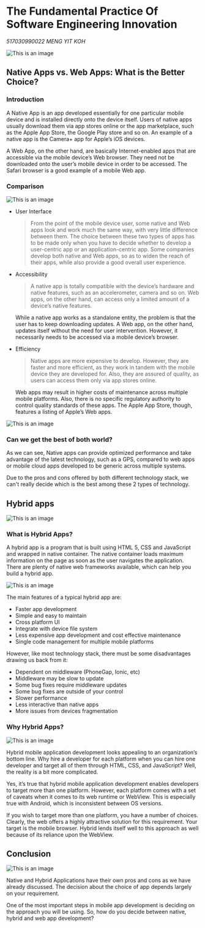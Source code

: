 # The Fundamental Practice Of Software Engineering Innovation

_517030990022 MENG YIT KOH_

![This is an image](img2/6.jpg "Introductory image")

## Native Apps vs. Web Apps: What is the Better Choice?

### Introduction

A Native App is an app developed essentially for one particular mobile device and is installed directly onto the device itself. Users of native apps usually download them via app stores online or the app marketplace, such as the Apple App Store, the Google Play store and so on. An example of a native app is the Camera+ app for Apple’s iOS devices.

A Web App, on the other hand, are basically Internet-enabled apps that are accessible via the mobile device’s Web browser. They need not be downloaded onto the user’s mobile device in order to be accessed. The Safari browser is a good example of a mobile Web app.

### Comparison

![This is an image](img2/1.png "Introductory image")

- User Interface

  > From the point of the mobile device user, some native and Web apps look and work much the same way, with very little difference between them. The choice between these two types of apps has to be made only when you have to decide whether to develop a user-centric app or an application-centric app. Some companies develop both native and Web apps, so as to widen the reach of their apps, while also provide a good overall user experience.

- Accessibility

  > A native app is totally compatible with the device’s hardware and native features, such as an accelerometer, camera and so on. Web apps, on the other hand, can access only a limited amount of a device’s native features.

  While a native app works as a standalone entity, the problem is that the user has to keep downloading updates. A Web app, on the other hand, updates itself without the need for user intervention. However, it necessarily needs to be accessed via a mobile device’s browser.

- Efficiency

  > Native apps are more expensive to develop. However, they are faster and more efficient, as they work in tandem with the mobile device they are developed for. Also, they are assured of quality, as users can access them only via app stores online.

  Web apps may result in higher costs of maintenance across multiple mobile platforms. Also, there is no specific regulatory authority to control quality standards of these apps. The Apple App Store, though, features a listing of Apple’s Web apps.

![This is an image](img2/8.png "Introductory image")

### Can we get the best of both world?

As we can see, Native apps can provide optimized performance and take advantage of the latest technology, such as a GPS, compared to web apps or mobile cloud apps developed to be generic across multiple systems.

Due to the pros and cons offered by both different technology stack, we can't really decide which is the best among these 2 types of technology.

## Hybrid apps

![This is an image](img2/5.jpg "Introductory image")

### What is Hybrid Apps?

A hybrid app is a program that is built using HTML 5, CSS and JavaScript and wrapped in native container. The native container loads maximum information on the page as soon as the user navigates the application. There are plenty of native web frameworks available, which can help you build a hybrid app.

![This is an image](img2/7.jpg "Introductory image")

The main features of a typical hybrid app are:

- Faster app development
- Simple and easy to maintain
- Cross platform UI
- Integrate with device file system
- Less expensive app development and cost effective maintenance
- Single code management for multiple mobile platforms

However, like most technology stack, there must be some disadvantages drawing us back from it:

- Dependent on middleware (PhoneGap, Ionic, etc)
- Middleware may be slow to update
- Some bug fixes require middleware updates
- Some bug fixes are outside of your control
- Slower performance
- Less interactive than native apps
- More issues from devices fragmentation

### Why Hybrid Apps?

![This is an image](img2/2.png "Introductory image")

Hybrid mobile application development looks appealing to an organization’s bottom line. Why hire a developer for each platform when you can hire one developer and target all of them through HTML, CSS, and JavaScript? Well, the reality is a bit more complicated.

Yes, it’s true that hybrid mobile application development enables developers to target more than one platform. However, each platform comes with a set of caveats when it comes to its web runtime or WebView. This is especially true with Android, which is inconsistent between OS versions.

If you wish to target more than one platform, you have a number of choices. Clearly, the web offers a highly attractive solution for this requirement. Your target is the mobile browser. Hybrid lends itself well to this approach as well because of its reliance upon the WebView.

## Conclusion

![This is an image](img2/3.png "Introductory image")

Native and Hybrid Applications have their own pros and cons as we have already discussed. The decision about the choice of app depends largely on your requirement.

One of the most important steps in mobile app development is deciding on the approach you will be using. So, how do you decide between native, hybrid and web app development?
